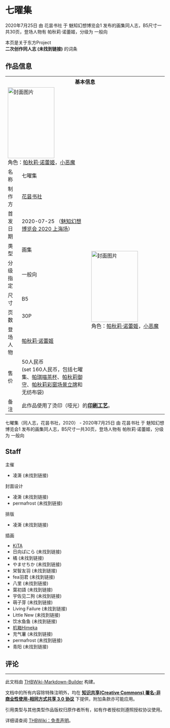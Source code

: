 # 七曜集

<!-- source html: G:\repos\THBWiki-Markdown-Builder\THBWikiMarkdown\Temp\main\5\56\ns0%3A%E4%B8%83%E6%9B%9C%E9%9B%86.html -->

2020年7月25日 由 花昙书社 于 魅知幻想博览会1 发布的画集同人志，B5尺寸一共30页，登场人物有 帕秋莉·诺蕾姬，分级为 一般向

本页是关于东方Project  
 **二次创作同人志 (未找到链接)** 的词条
## 作品信息

<table><tbody><tr><th colspan="3">基本信息</th></tr><tr><td class="cover-artwork-mobile" colspan="2"><a href="./文件-七曜集封面.jpg.md" class="image" title="封面图片"><img alt="封面图片" src="https://upload.thwiki.cc/thumb/a/ab/%E4%B8%83%E6%9B%9C%E9%9B%86%E5%B0%81%E9%9D%A2.jpg/147px-%E4%B8%83%E6%9B%9C%E9%9B%86%E5%B0%81%E9%9D%A2.jpg" decoding="async" loading="lazy" width="147" height="224" srcset="https://upload.thwiki.cc/thumb/a/ab/%E4%B8%83%E6%9B%9C%E9%9B%86%E5%B0%81%E9%9D%A2.jpg/220px-%E4%B8%83%E6%9B%9C%E9%9B%86%E5%B0%81%E9%9D%A2.jpg 1.5x, https://upload.thwiki.cc/thumb/a/ab/%E4%B8%83%E6%9B%9C%E9%9B%86%E5%B0%81%E9%9D%A2.jpg/294px-%E4%B8%83%E6%9B%9C%E9%9B%86%E5%B0%81%E9%9D%A2.jpg 2x" data-file-width="969" data-file-height="1477"></a><div class="cover-char">角色：<a href="./帕秋莉·诺蕾姬.md" title="帕秋莉·诺蕾姬">帕秋莉·诺蕾姬</a>，<a href="./小恶魔.md" title="小恶魔">小恶魔</a></div></td>
</tr><tr><td class="label">名称</td><td colspan="2"> 七曜集 </td></tr><tr><td class="label">制作方</td><td><a href="./花昙书社.md" title="花昙书社">花昙书社</a></td><td class="cover-artwork" rowspan="8" style="min-width:224px;"><a href="./文件-七曜集封面.jpg.md" class="image" title="封面图片"><img alt="封面图片" src="https://upload.thwiki.cc/thumb/a/ab/%E4%B8%83%E6%9B%9C%E9%9B%86%E5%B0%81%E9%9D%A2.jpg/147px-%E4%B8%83%E6%9B%9C%E9%9B%86%E5%B0%81%E9%9D%A2.jpg" decoding="async" loading="lazy" width="147" height="224" srcset="https://upload.thwiki.cc/thumb/a/ab/%E4%B8%83%E6%9B%9C%E9%9B%86%E5%B0%81%E9%9D%A2.jpg/220px-%E4%B8%83%E6%9B%9C%E9%9B%86%E5%B0%81%E9%9D%A2.jpg 1.5x, https://upload.thwiki.cc/thumb/a/ab/%E4%B8%83%E6%9B%9C%E9%9B%86%E5%B0%81%E9%9D%A2.jpg/294px-%E4%B8%83%E6%9B%9C%E9%9B%86%E5%B0%81%E9%9D%A2.jpg 2x" data-file-width="969" data-file-height="1477"></a><div class="cover-char">角色：<a href="./帕秋莉·诺蕾姬.md" title="帕秋莉·诺蕾姬">帕秋莉·诺蕾姬</a>，<a href="./小恶魔.md" title="小恶魔">小恶魔</a></div></td>
</tr><tr><td class="label">首发日期</td><td>2020-07-25&#160;（<a href="/展会作品列表?e=%E9%AD%85%E7%9F%A5%E5%B9%BB%E6%83%B3%E5%8D%9A%E8%A7%88%E4%BC%9A%231">魅知幻想博览会 2020 上海场</a>）</td></tr><tr><td class="label">类型</td><td>画集</td></tr><tr><td class="label">分级指定</td><td>一般向</td></tr><tr><td class="label">尺寸</td><td>B5</td></tr><tr><td class="label">页数</td><td>30P</td></tr><tr><td class="label">登场人物</td><td><a href="./帕秋莉·诺蕾姬.md" title="帕秋莉·诺蕾姬">帕秋莉·诺蕾姬</a></td></tr><tr><td class="label">售价</td><td>50人民币<br>(set 160人民币，包括<a class="mw-selflink selflink">七曜集</a>、<a href="/index.php?title=%E5%B8%95%E7%90%AA%E5%96%B5%E8%8C%B6%E6%9D%AF&amp;action=edit&amp;redlink=1" class="new" title="帕琪喵茶杯（页面不存在）">帕琪喵茶杯</a>、<a href="/index.php?title=%E5%B8%95%E7%A7%8B%E8%8E%89%E5%BE%A1%E5%AE%88&amp;action=edit&amp;redlink=1" class="new" title="帕秋莉御守（页面不存在）">帕秋莉御守</a>、<a href="/index.php?title=%E5%B8%95%E7%A7%8B%E8%8E%89%E5%BD%A9%E7%AA%97%E5%9C%BA%E6%99%AF%E7%AB%8B%E7%89%8C&amp;action=edit&amp;redlink=1" class="new" title="帕秋莉彩窗场景立牌（页面不存在）">帕秋莉彩窗场景立牌</a>和无纺布袋)</td></tr><tr><td class="label">备注</td><td colspan="2">此作品使用了烫印（哑光）的<b><a href="/index.php?title=%E5%8D%B0%E5%88%B7%E5%B7%A5%E8%89%BA&amp;action=edit&amp;redlink=1" class="new" title="印刷工艺（页面不存在）">印刷工艺</a></b>。</td></tr></tbody></table>

七曜集（同人志，花昙书社，2020） - 2020年7月25日 由 花昙书社 于 魅知幻想博览会1 发布的画集同人志，B5尺寸一共30页，登场人物有 帕秋莉·诺蕾姬，分级为 一般向
## Staff
主催

- 凌澌 (未找到链接)

封面设计

- 凌澌 (未找到链接)
- permafrost (未找到链接)

排版

- 凌澌 (未找到链接)

插画

- [KiTA](./KiTA.md)
- 日向ばにら (未找到链接)
- 橘 (未找到链接)
- やませちか (未找到链接)
- 栄智友羽 (未找到链接)
- fea羽君 (未找到链接)
- 八里 (未找到链接)
- 葉初語 (未找到链接)
- 宇佐见二狗 (未找到链接)
- 萌子芽 (未找到链接)
- Living Failure (未找到链接)
- Little New (未找到链接)
- 饮水鱼鱼 (未找到链接)
- [机箱Himeka](./机箱Himeka.md)
- 充气薯 (未找到链接)
- permafrost (未找到链接)
- 青阳 (未找到链接)

## 评论




---

此文档由 [THBWiki-Markdown-Builder](https://github.com/Delsin-Yu/THBWiki-Markdown-Builder) 构建。

文档中的所有内容除特殊注明外，均在 [**知识共享(Creative Commons) 署名-非商业性使用-相同方式共享 3.0 协议**](https://creativecommons.org/licenses/by-sa/3.0/deed.zh-hans) 下提供，附加条款亦可能应用。

引用类型与其他类型作品版权归原作者所有，如有作者授权则遵照授权协议使用。

详细请查阅 [THBWiki：免责声明](https://thbwiki.cc/THBWiki:%E5%85%8D%E8%B4%A3%E5%A3%B0%E6%98%8E)。

